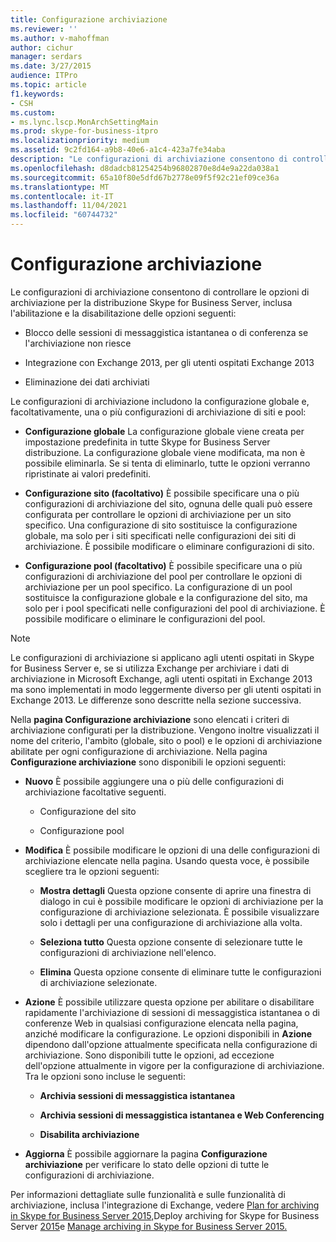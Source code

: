 ```yaml
---
title: Configurazione archiviazione
ms.reviewer: ''
ms.author: v-mahoffman
author: cichur
manager: serdars
ms.date: 3/27/2015
audience: ITPro
ms.topic: article
f1.keywords:
- CSH
ms.custom:
- ms.lync.lscp.MonArchSettingMain
ms.prod: skype-for-business-itpro
ms.localizationpriority: medium
ms.assetid: 9c2fd164-a9b8-40e6-a1c4-423a7fe34aba
description: "Le configurazioni di archiviazione consentono di controllare le opzioni di archiviazione per la distribuzione Skype for Business Server, inclusa l'abilitazione e la disabilitazione delle opzioni seguenti:"
ms.openlocfilehash: d8dadcb81254254b96802870e8d4e9a22da038a1
ms.sourcegitcommit: 65a10f80e5dfd67b2778e09f5f92c21ef09ce36a
ms.translationtype: MT
ms.contentlocale: it-IT
ms.lasthandoff: 11/04/2021
ms.locfileid: "60744732"
---
```

# <a name="archiving-configuration"></a>Configurazione archiviazione
 
Le configurazioni di archiviazione consentono di controllare le opzioni di archiviazione per la distribuzione Skype for Business Server, inclusa l'abilitazione e la disabilitazione delle opzioni seguenti:
  
- Blocco delle sessioni di messaggistica istantanea o di conferenza se l'archiviazione non riesce
    
- Integrazione con Exchange 2013, per gli utenti ospitati Exchange 2013
    
- Eliminazione dei dati archiviati
    
Le configurazioni di archiviazione includono la configurazione globale e, facoltativamente, una o più configurazioni di archiviazione di siti e pool:
  
- **Configurazione globale** La configurazione globale viene creata per impostazione predefinita in tutte Skype for Business Server distribuzione. La configurazione globale viene modificata, ma non è possibile eliminarla. Se si tenta di eliminarlo, tutte le opzioni verranno ripristinate ai valori predefiniti.
    
- **Configurazione sito (facoltativo)** È possibile specificare una o più configurazioni di archiviazione del sito, ognuna delle quali può essere configurata per controllare le opzioni di archiviazione per un sito specifico. Una configurazione di sito sostituisce la configurazione globale, ma solo per i siti specificati nelle configurazioni dei siti di archiviazione. È possibile modificare o eliminare configurazioni di sito.
    
- **Configurazione pool (facoltativo)** È possibile specificare una o più configurazioni di archiviazione del pool per controllare le opzioni di archiviazione per un pool specifico. La configurazione di un pool sostituisce la configurazione globale e la configurazione del sito, ma solo per i pool specificati nelle configurazioni del pool di archiviazione. È possibile modificare o eliminare le configurazioni del pool.
    
> [!NOTE]
> Le configurazioni di archiviazione si applicano agli utenti ospitati in Skype for Business Server e, se si utilizza Exchange per archiviare i dati di archiviazione in Microsoft Exchange, agli utenti ospitati in Exchange 2013 ma sono implementati in modo leggermente diverso per gli utenti ospitati in Exchange 2013. Le differenze sono descritte nella sezione successiva. 
  
Nella **pagina Configurazione archiviazione** sono elencati i criteri di archiviazione configurati per la distribuzione. Vengono inoltre visualizzati il nome del criterio, l'ambito (globale, sito o pool) e le opzioni di archiviazione abilitate per ogni configurazione di archiviazione. Nella pagina **Configurazione archiviazione** sono disponibili le opzioni seguenti:
- **Nuovo** È possibile aggiungere una o più delle configurazioni di archiviazione facoltative seguenti.
    
  - Configurazione del sito
    
  - Configurazione pool
    
- **Modifica** È possibile modificare le opzioni di una delle configurazioni di archiviazione elencate nella pagina. Usando questa voce, è possibile scegliere tra le opzioni seguenti:
    
  - **Mostra dettagli** Questa opzione consente di aprire una finestra di dialogo in cui è possibile modificare le opzioni di archiviazione per la configurazione di archiviazione selezionata. È possibile visualizzare solo i dettagli per una configurazione di archiviazione alla volta.
    
  - **Seleziona tutto** Questa opzione consente di selezionare tutte le configurazioni di archiviazione nell'elenco.
    
  - **Elimina** Questa opzione consente di eliminare tutte le configurazioni di archiviazione selezionate.
    
- **Azione** È possibile utilizzare questa opzione per abilitare o disabilitare rapidamente l'archiviazione di sessioni di messaggistica istantanea o di conferenze Web in qualsiasi configurazione elencata nella pagina, anziché modificare la configurazione. Le opzioni disponibili in **Azione** dipendono dall'opzione attualmente specificata nella configurazione di archiviazione. Sono disponibili tutte le opzioni, ad eccezione dell'opzione attualmente in vigore per la configurazione di archiviazione. Tra le opzioni sono incluse le seguenti:
    
  - **Archivia sessioni di messaggistica istantanea**
    
  - **Archivia sessioni di messaggistica istantanea e Web Conferencing**
    
  - **Disabilita archiviazione**
    
- **Aggiorna** È possibile aggiornare la pagina **Configurazione archiviazione** per verificare lo stato delle opzioni di tutte le configurazioni di archiviazione.
    
Per informazioni dettagliate sulle funzionalità e sulle funzionalità di archiviazione, inclusa l'integrazione di Exchange, vedere [Plan for archiving in Skype for Business Server 2015,](../../plan-your-deployment/archiving/archiving.md)Deploy archiving for Skype for Business Server [2015](../../deploy/deploy-archiving/deploy-archiving.md)e [Manage archiving in Skype for Business Server 2015.](../../manage/archiving/archiving.md)

